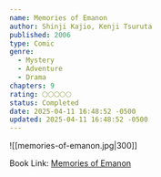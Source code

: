 ```yaml
---
name: Memories of Emanon
author: Shinji Kajio, Kenji Tsuruta
published: 2006
type: Comic
genre:
  - Mystery
  - Adventure
  - Drama
chapters: 9
rating: 🌕🌕🌕🌕🌕
status: Completed
date: 2025-04-11 16:48:52 -0500
updated: 2025-04-11 16:48:52 -0500
---
```


![[memories-of-emanon.jpg|300]]

Book Link: [Memories of Emanon](https://myanimelist.net/manga/17465/Omoide_Emanon)
